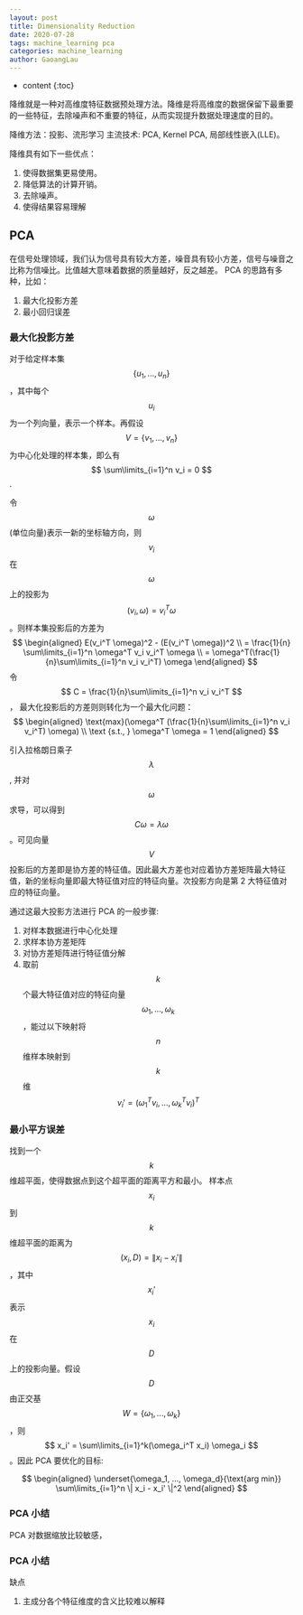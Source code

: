 ```yaml
---
layout: post
title: Dimensionality Reduction
date: 2020-07-28
tags: machine_learning pca
categories: machine_learning
author: GaoangLau
---
```

* content
{:toc}

降维就是一种对高维度特征数据预处理方法。降维是将高维度的数据保留下最重要的一些特征，去除噪声和不重要的特征，从而实现提升数据处理速度的目的。



降维方法：投影、流形学习
主流技术: PCA, Kernel PCA, 局部线性嵌入(LLE)。


降维具有如下一些优点：
1. 使得数据集更易使用。
2. 降低算法的计算开销。
3. 去除噪声。
4. 使得结果容易理解

## PCA
在信号处理领域，我们认为信号具有较大方差，噪音具有较小方差，信号与噪音之比称为信噪比。比值越大意味着数据的质量越好，反之越差。
PCA 的思路有多种，比如：
1. 最大化投影方差
2. 最小回归误差

### 最大化投影方差
对于给定样本集 $$ \{ u_1, ..., u_n \} $$，其中每个 $$ u_i $$为一个列向量，表示一个样本。再假设$$ V = \{ v_1, ..., v_n \} $$为中心化处理的样本集，即么有 $$ \sum\limits_{i=1}^n v_i = 0 $$. 

令 $$ \omega $$ (单位向量)表示一新的坐标轴方向，则 $$ v_i $$ 在 $$ \omega $$ 上的投影为 $$ (v_i, \omega) = v_i^T \omega $$。则样本集投影后的方差为 
$$
\begin{aligned}
 E(v_i^T \omega)^2 - (E(v_i^T \omega))^2 \\ 
 = \frac{1}{n} \sum\limits_{i=1}^n \omega^T v_i v_i^T \omega \\
 = \omega^T(\frac{1}{n}\sum\limits_{i=1}^n v_i v_i^T) \omega
\end{aligned}
$$
令 $$ C = \frac{1}{n}\sum\limits_{i=1}^n v_i v_i^T $$， 最大化投影后的方差则则转化为一个最大化问题：
$$
\begin{aligned}
\text{max}(\omega^T (\frac{1}{n}\sum\limits_{i=1}^n v_i v_i^T) \omega) \\
\text {s.t., } \omega^T \omega = 1
\end{aligned}
$$

引入拉格朗日乘子 $$ \lambda $$,  并对 $$ \omega $$ 求导，可以得到 $$ C \omega = \lambda  \omega $$。可见向量 $$ V $$ 投影后的方差即是协方差的特征值。因此最大方差也对应着协方差矩阵最大特征值，新的坐标向量即最大特征值对应的特征向量。次投影方向是第 2 大特征值对应的特征向量。 

通过这最大投影方法进行 PCA 的一般步骤:
1. 对样本数据进行中心化处理
2. 求样本协方差矩阵
3. 对协方差矩阵进行特征值分解
4. 取前 $$k$$ 个最大特征值对应的特征向量 $$\omega_1, ..., \omega_k$$，能过以下映射将 $$ n $$ 维样本映射到 $$k$$ 维 $$ v_i' = (\omega_1^T v_i, ..., \omega_k^T v_i)^T $$

### 最小平方误差
找到一个 $$ k $$ 维超平面，使得数据点到这个超平面的距离平方和最小。
样本点 $$ x_i $$ 到 $$ k $$ 维超平面的距离为 $$ (x_i, D) = \| x_i - x_i'\|$$，其中 $$ x_i' $$ 表示 $$ x_i $$ 在$$ D $$ 上的投影向量。假设 $$D$$ 由正交基 $$ W = \{ \omega_1, ..., \omega_k\}$$，则 $$ x_i' = \sum\limits_{i=1}^k(\omega_i^T x_i) \omega_i $$。因此 PCA 要优化的目标:

$$
\begin{aligned}
    \underset{\omega_1, ..., \omega_d}{\text{arg min}} \sum\limits_{i=1}^n \| x_i - x_i' \|^2
\end{aligned}
$$


### PCA 小结
PCA 对数据缩放比较敏感，


### PCA 小结

缺点
1. 主成分各个特征维度的含义比较难以解释

